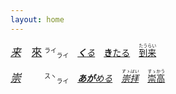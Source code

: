 ```yaml
---
layout: home
---
```


<big>*[来]()*　[來]()</big> <small><sup>ライ</sup><sub>ライ</sub></small>　*[**く**る]()*　[**き**たる]()　[<ruby>到来<rt>たうらい</rt></ruby>]()

<big>*[崇]()*　　</big> <small><sup>スヽ</sup><sub>ライ</sub></small>　*[**あが**める](https://jisho.org/search/崇める)*　*[<ruby>崇拝<rt>すゝはい</rt></ruby>](https://jisho.org/search/崇拝)*　[<ruby>崇高<rt>すゝかう</rt></ruby>](https://jisho.org/search/崇高)
